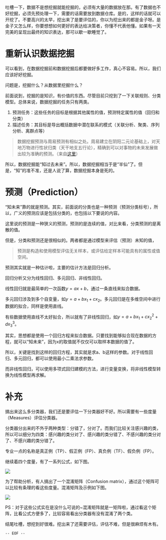 吐槽一下，数据不是想挖掘就能挖掘的，必须有大量的数据放在那。有了数据也不好挖掘，必须先预处理一下，需要的话需要放到数据仓库。是的，这样的话就可以开挖了。不要高兴的太早，挖出来了是要评估的，你以为挖出来的都是金子呀。是金子又怎么样，你要想想如何更好的表达给决策者，你懂不代表他懂。如果有一天完美的呈现出最终的知识表达，那可以歇一歇睡觉了。

<!--more-->

重新认识数据挖掘
===

可以看到，在数据挖掘前和数据挖掘后都要做好多工作，真心不容易。所以，我们应该好好挖掘。

问题是，挖掘什么？从数据里挖掘什么？

前面说到，挖掘的是知识，有价值的东西。尽管目前只挖到了一下关联规则、分类模型。总体来说，数据挖掘的任务只有两类。

1. 预测任务：这些任务的目标是根据其他属性的值，预测特定属性的值（回归和分类）
2. 描述任务：其目标是导出概括数据中潜在联系的模式（关联分析、聚类、序列分析、离群点等）

>数据挖掘预测与周易预测有相似之处。周易建立在阴阳二元论基础上，对天地万物进行性状归类（天干地支五行论），精确到可以对事物的未来发展做出较为准确的预测。（来自[这里](http://blog.csdn.net/kingzone_2008/article/details/8977837)）

所以，数据挖掘能“知过去未来”。所以，数据挖掘相当于是“半仙”了。但是，“知”的准不准，还是人说了算，数据挖掘本身是死的。

预测（Prediction）
===

“知未来”靠的就是预测。其实，前面说的分类也是一种预测（预测分类标号），所以，广义的预测应该是包括分类的，也包括以下要说的内容。

这里说的预测是一种狭义的预测，预测的是连续的值，对比来看，分类预测的是离散的值。

但是，分类和预测还是很相似的。两者都是通过模型来评估（预测）未知的值，

>预测是构造和使用模型评估无关样本，或评估给定样本可能具有的属性或值空间。

预测其实就是一种估计啦，主要的估计方法是回归分析。

回归分析又分为线性回归、多元回归、非线性回归。

线性回归就是最简单的一次函数$y=ax+b$，通过一条直线来拟合数据。

多元回归涉及到多个自变量，如$y=a+bx_1+cx_2$。多元回归是在多维空间中进行数据的拟合，同样是使用直线。

有些数据使用直线不太好拟合，所以就有了非线性回归，如$y=a+bx_1+cx_2^2+dx_3^3$。

其实，思想都是使用一个回归方程来拟合数据。只要找到能够拟合现在数据的方程，就可以“知未来”，因为x的取值就不仅仅可以取样本数据的值了。

所以，关键是找到这样的回归方程，其实就是求a、b这样的参数。对于线性回归、多元回归，都可以使用最小二乘法求参数。

而非线性回归，可以使用多项式回归建模的方法，进行变量变换，将非线性模型转换为线性模型再求解。

补充
===

搞出来这么多分类器，我们还是要评估一下分类器好不好。所以需要有一些度量（Measures）评估分类器。

分类器分出来的不外乎两种类型：分错了，分对了。而我们比较关注感兴趣的类，所以可以细分为四类：感兴趣的类分对了、感兴趣的类分错了、不感兴趣的类分对了、不感兴趣的类分错了。

专业一点的名称是真正例（TP）、假正例（FP）、真负例（TF）、假负例（FP）。

继续着四个度量，有了一系列公式，如下图。

![](度量公式.jpg)

为了帮助分析，有人搞出了一个混淆矩阵（Confusion matrix），通过这个矩阵可以比较有条理的看这些度量。混淆矩阵及示例如下图。

![](混淆矩阵.jpg)

PS：对于这些公式实在是没什么可说的~混淆矩阵就是一矩阵啦，通过看这个矩阵，比看公式方便多了，比较容易看出分类器有没有混淆了两个类。

结尾吐槽，想挖到好很难。挖出来了还需要评估，评估不难，但是很麻烦有木有。

`-- EOF --`
